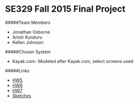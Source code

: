 # SE329 Fall 2015 Final Project

#####Team Members
* Jonathan Osborne
* Anish Kunduru
* Kellen Johnson

#####Chosen System
* Kayak.com- Modeled after Kayak.com, select screens used

#####Links
* [HW5](https://github.com/SE329F15/Final-Project/tree/master/HW5)
* [HW6](https://github.com/SE329F15/Final-Project/tree/master/HW6)
* [HW7](https://github.com/SE329F15/Final-Project/tree/master/HW7)
* [Sketches](https://github.com/SE329F15/Final-Project/tree/master/Project/ScreenSketches)


